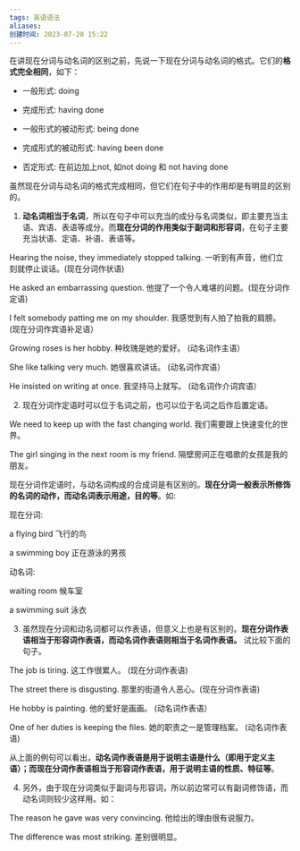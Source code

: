 ```yaml
---
tags: 英语语法
aliases: 
创建时间: 2023-07-20 15:22
---
```


在讲现在分词与动名词的区别之前，先说一下现在分词与动名词的格式。它们的**格式完全相同**，如下：

* 一般形式: doing

* 完成形式: having done

* 一般形式的被动形式: being done

* 完成形式的被动形式: having been done

* 否定形式: 在前边加上not, 如not doing 和 not having done

  

虽然现在分词与动名词的格式完成相同，但它们在句子中的作用却是有明显的区别的。

  

1. **动名词相当于名词**，所以在句子中可以充当的成分与名词类似，即主要充当主语、宾语、表语等成分。而**现在分词的作用类似于副词和形容词**，在句子主要充当状语、定语、补语、表语等。

  

Hearing the noise, they immediately stopped talking. 一听到有声音，他们立刻就停止谈话。(现在分词作状语)

He asked an embarrassing question. 他提了一个令人难堪的问题。(现在分词作定语)

I felt somebody patting me on my shoulder. 我感觉到有人拍了拍我的肩膀。 (现在分词作宾语补足语）

  

Growing roses is her hobby. 种玫瑰是她的爱好。 (动名词作主语）

She like talking very much. 她很喜欢讲话。 (动名词作宾语）

He insisted on writing at once. 我坚持马上就写。 (动名词作介词宾语）

  

2. 现在分词作定语时可以位于名词之前，也可以位于名词之后作后置定语。

We need to keep up with the fast changing world. 我们需要跟上快速变化的世界。

The girl singing in the next room is my friend. 隔壁房间正在唱歌的女孩是我的朋友。

  

现在分词作定语时，与动名词构成的合成词是有区别的。**现在分词一般表示所修饰的名词的动作，而动名词表示用途，目的等**。如:

  

现在分词:

a flying bird 飞行的鸟

a swimming boy 正在游泳的男孩

  

动名词:

waiting room 候车室

a swimming suit 泳衣

  

3. 虽然现在分词和动名词都可以作表语，但意义上也是有区别的。**现在分词作表语相当于形容词作表语，而动名词作表语则相当于名词作表语。** 试比较下面的句子。

  

The job is tiring. 这工作很累人。 (现在分词作表语)

The street there is disgusting. 那里的街道令人恶心。(现在分词作表语)

He hobby is painting. 他的爱好是画画。 (动名词作表语）

One of her duties is keeping the files. 她的职责之一是管理档案。 (动名词作表语)

  

从上面的例句可以看出，**动名词作表语是用于说明主语是什么（即用于定义主语）；而现在分词作表语相当于形容词作表语，用于说明主语的性质、特征等**。

  

4. 另外，由于现在分词类似于副词与形容词，所以前边常可以有副词修饰语，而动名词则较少这样用。如：

The reason he gave was very convincing. 他给出的理由很有说服力。

The difference was most striking. 差别很明显。